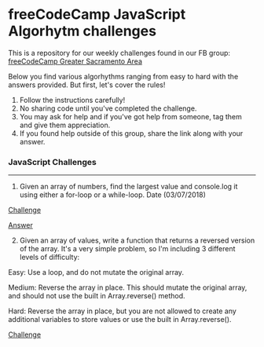 # freeCodeCamp JavaScript Algorhytm challenges

This is a repository for our weekly challenges found in our FB group: [freeCodeCamp Greater Sacramento Area](https://www.facebook.com/groups/free.code.camp.sacramento/)

Below you find various algorhythms ranging from easy to hard with the answers provided. But first, let's cover the rules!

1. Follow the instructions carefully!
2. No sharing code until you've completed the challenge.
3. You may ask for help and if you've got help from someone, tag them and give them appreciation.
4. If you found help outside of this group, share the link along with your answer.

### JavaScript Challenges

---

1. Given an array of numbers, find the largest value and console.log it using either a for-loop or a while-loop. Date (03/07/2018)

[Challenge](https://repl.it/@lebilly/find-the-largest-value-in-the-given-array)

[Answer](https://jsfiddle.net/ccfcheng/a1co7gcg/16/)

2. Given an array of values, write a function that returns a reversed version of the array. It's a very simple problem, so I'm including 3 different levels of difficulty:

Easy: Use a loop, and do not mutate the original array.

Medium: Reverse the array in place. This should mutate the original array, and should not use the built in Array.reverse() method.

Hard: Reverse the array in place, but you are not allowed to create any additional variables to store values or use the built in Array.reverse().

[Challenge](https://repl.it/@ccfcheng/String-Reverse)
